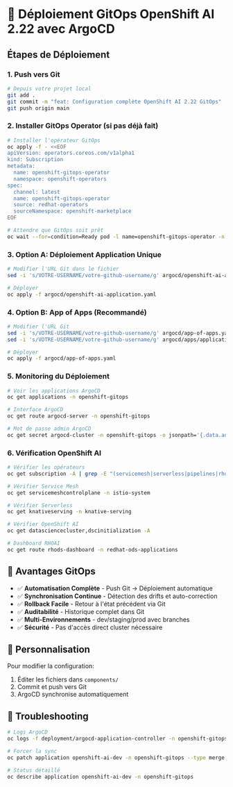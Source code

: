 # 🚀 Déploiement GitOps OpenShift AI 2.22 avec ArgoCD

## Étapes de Déploiement

### 1. Push vers Git

```bash
# Depuis votre projet local
git add .
git commit -m "feat: Configuration complète OpenShift AI 2.22 GitOps"
git push origin main
```

### 2. Installer GitOps Operator (si pas déjà fait)

```bash
# Installer l'opérateur GitOps
oc apply -f - <<EOF
apiVersion: operators.coreos.com/v1alpha1
kind: Subscription
metadata:
  name: openshift-gitops-operator
  namespace: openshift-operators
spec:
  channel: latest
  name: openshift-gitops-operator
  source: redhat-operators
  sourceNamespace: openshift-marketplace
EOF

# Attendre que GitOps soit prêt
oc wait --for=condition=Ready pod -l name=openshift-gitops-operator -n openshift-operators --timeout=300s
```

### 3. Option A: Déploiement Application Unique

```bash
# Modifier l'URL Git dans le fichier
sed -i 's/VOTRE-USERNAME/votre-github-username/g' argocd/openshift-ai-application.yaml

# Déployer
oc apply -f argocd/openshift-ai-application.yaml
```

### 4. Option B: App of Apps (Recommandé)

```bash
# Modifier l'URL Git
sed -i 's/VOTRE-USERNAME/votre-github-username/g' argocd/app-of-apps.yaml
sed -i 's/VOTRE-USERNAME/votre-github-username/g' argocd/apps/applications.yaml

# Déployer
oc apply -f argocd/app-of-apps.yaml
```

### 5. Monitoring du Déploiement

```bash
# Voir les applications ArgoCD
oc get applications -n openshift-gitops

# Interface ArgoCD
oc get route argocd-server -n openshift-gitops

# Mot de passe admin ArgoCD
oc get secret argocd-cluster -n openshift-gitops -o jsonpath='{.data.admin\.password}' | base64 -d
```

### 6. Vérification OpenShift AI

```bash
# Vérifier les opérateurs
oc get subscription -A | grep -E "(servicemesh|serverless|pipelines|rhods)"

# Vérifier Service Mesh
oc get servicemeshcontrolplane -n istio-system

# Vérifier Serverless
oc get knativeserving -n knative-serving

# Vérifier OpenShift AI
oc get datasciencecluster,dscinitialization -A

# Dashboard RHOAI
oc get route rhods-dashboard -n redhat-ods-applications
```

## 🎯 Avantages GitOps

- ✅ **Automatisation Complète** - Push Git → Déploiement automatique
- ✅ **Synchronisation Continue** - Détection des drifts et auto-correction
- ✅ **Rollback Facile** - Retour à l'état précédent via Git
- ✅ **Auditabilité** - Historique complet dans Git
- ✅ **Multi-Environnements** - dev/staging/prod avec branches
- ✅ **Sécurité** - Pas d'accès direct cluster nécessaire

## 🔧 Personnalisation

Pour modifier la configuration:
1. Éditer les fichiers dans `components/`
2. Commit et push vers Git  
3. ArgoCD synchronise automatiquement

## 🚨 Troubleshooting

```bash
# Logs ArgoCD
oc logs -f deployment/argocd-application-controller -n openshift-gitops

# Forcer la sync
oc patch application openshift-ai-dev -n openshift-gitops --type merge -p '{"operation":{"sync":{"syncStrategy":{"force":true}}}}'

# Status détaillé
oc describe application openshift-ai-dev -n openshift-gitops
```
